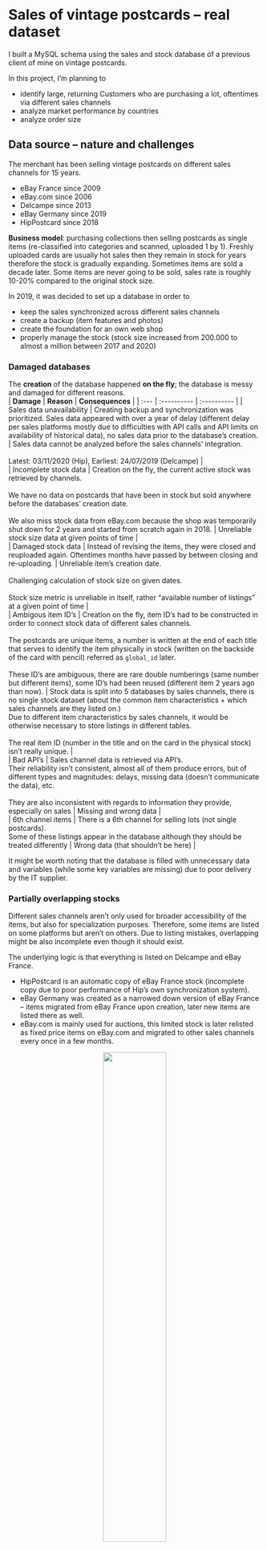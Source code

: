 # Sales of vintage postcards – real dataset
I built a MySQL schema using the sales and stock database of a previous client of mine on vintage postcards.  

In this project, I’m planning to 
- identify large, returning Customers who are purchasing a lot, oftentimes via different sales channels  
- analyze market performance by countries   
- analyze order size  

## Data source – nature and challenges  
The merchant has been selling vintage postcards on different sales channels for 15 years.  
- eBay France since 2009  
- eBay.com since 2006  
- Delcampe since 2013  
- eBay Germany since 2019  
- HipPostcard since 2018  

**Business model**: purchasing collections then selling postcards as single items (re-classified into categories and scanned, uploaded 1 by 1). 
Freshly uploaded cards are usually hot sales then they remain in stock for years therefore the stock is gradually expanding. Sometimes items are sold a decade later. Some items are never going to be sold, sales rate is roughly 10-20% compared to the original stock size.  

In 2019, it was decided to set up a database in order to  
- keep the sales synchronized across different sales channels
- create a backup (item features and photos)
- create the foundation for an own web shop
- properly manage the stock (stock size increased from 200.000 to almost a million between 2017 and 2020)  

### Damaged databases  
The **creation** of the database happened **on the fly**; the database is messy and damaged for different reasons.  
| **Damage** |	**Reason**	| **Consequences** |
| :--- | :---------- | :---------- |
| Sales data unavailability | Creating backup and synchronization was prioritized. Sales data appeared with over a year of delay (different delay per sales platforms mostly due to difficulties with API calls and API limits on availability of historical data), no sales data prior to the database’s creation. | Sales data cannot be analyzed before the sales channels’ integration. <br> <br> Latest: 03/11/2020 (Hip), Earliest: 24/07/2019 (Delcampe) |  
| Incomplete stock data | Creation on the fly, the current active stock was retrieved by channels. <br><br> We have no data on postcards that have been in stock but sold anywhere before the databases’ creation date. <br><br> We also miss stock data from eBay.com because the shop was temporarily shut down for 2 years and started from scratch again in 2018. | Unreliable stock size data at given points of time |  
| Damaged stock data | Instead of revising the items, they were closed and reuploaded again. Oftentimes months have passed by between closing and re-uploading. | Unreliable item’s creation date. <br><br> Challenging calculation of stock size on given dates. <br><br> Stock size metric is unreliable in itself, rather “available number of listings” at a given point of time |  
| Ambigous item ID’s | Creation on the fly, item ID’s had to be constructed in order to connect stock data of different sales channels. <br><br> The postcards are unique items, a number is written at the end of each title that serves to identify the item physically in stock (written on the backside of the card with pencil) referred as `global_id` later. <br><br> These ID’s are ambiguous, there are rare double numberings (same number but different items), some ID’s had been reused (different item 2 years ago than now). | Stock data is split into 5 databases by sales channels, there is no single stock dataset (about the common item characteristics + which sales channels are they listed on.) <br> Due to different item characteristics by sales channels, it would be otherwise necessary to store listings in different tables. <br><br> The real item ID (number in the title and on the card in the physical stock) isn’t really unique.  |  
| Bad API’s | Sales channel data is retrieved via API’s. <br> Their reliability isn’t consistent, almost all of them produce errors, but of different types and magnitudes: delays, missing data (doesn’t communicate the data), etc. <br><br> They are also inconsistent with regards to information they provide, especially on sales | Missing and wrong data |  
| 6th channel items | There is a 6th channel for selling lots (not single postcards). <br> Some of these listings appear in the database although they should be treated differently | Wrong data (that shouldn’t be here) |  
  
It might be worth noting that the database is filled with unnecessary data and variables (while some key variables are missing) due to poor delivery by the IT supplier.  

### Partially overlapping stocks 

Different sales channels aren’t only used for broader accessibility of the items, but also for specialization purposes. Therefore, some items are listed on some platforms but aren’t on others. Due to listing mistakes, overlapping might be also incomplete even though it should exist.  

The underlying logic is that everything is listed on Delcampe and eBay France.  
- HipPostcard is an automatic copy of eBay France stock (incomplete copy due to poor performance of Hip’s own synchronization system). 
- eBay Germany was created as a narrowed down version of eBay France – items migrated from eBay France upon creation, later new items are listed there as well. 
- eBay.com is mainly used for auctions, this limited stock is later relisted as fixed price items on eBay.com and migrated to other sales channels every once in a few months. 
 
<p align="center">
  <img width="50%" src="https://github.com/bmbln/CEU_DE1_course/blob/335754ab55738b882c9d32d458803b2868e9a4d4/Term_Project_1/pictures/Overlapping%20stocks.PNG">
</p>

### Item and sales characteristics
We have different data on sales and item characteristics by sales channels. Compared to the central eBay France stock the main, relevant differences are as follows:  

| **Sales channel** |	**Item characteristics**	| **Sales data** |
| :--- | :---------- | :---------- |
| *eBay Germany* | item categories |  |  
| *eBay.com* | item categories <br><br> currency | shipping pricing <br><br> currency |  
| *HipPostcard* | item categories <br><br> sometimes currency <br><br> data structure | sometimes currency <br><br> data structure |  
| *Delcampe* | item categories <br><br> data structure | data structure <br><br> no status data (paid, shipped) <br><br> no information on shipping fee paid <br><br> no order level data (total, etc.) |  

An additional tricky feature is that buying on these sites has 2 main methods: putting the items into a cart or hit ‘buy it now’. The issue is that ‘buy it now’ creates single orders and charges the shipping fee each time, while using the cart regroups the purchases and reduces the shipping fee. There are many Customers unaware of this difference and hits ‘buy it now’ for each items, therefore the order databases are misleading – in the Delcampe database, we don’t even have order level data at all.  

To overcome the issue, order-levels are going to be recalculated on **“real” order level** upon creating the analytical layer based on shipping days: *the merchant ships on Mondays and Fridays. It brings slight bias in the data since the actual shipping days can be different on some occasions and the calculations are going to be biased for Delcampe orders as well (estimate of shipping paid/charged).* See more details under *Analytical layer*.   

### Dataset creation for the operational layer
The original database is split into four sub-databases by sales channels. I have private access in reading mode on a *phpMyAdmin* interface. 
The structure of the original operational layer is available [here](https://github.com/bmbln/CEU_DE1_course/tree/main/Term_Project_1/Original_layer_desc) as `.pdf` files – they are too large and complicated to detail directly in the report.  
Worth noting that the relationship scemas aren’t complete and the documentation is poorly made.

My operational layer (narrowed down version of the original database) is created of relevant data according to the analytical purposes - no item characteristics is needed except for price. The relevant parts of the original dataset were also modified due to privacy issues – these are real Customers with real postal addresses. Only the name and the ZIP codes were kept so I can identify cross-buyers (same Customer on different sales channel – name wouldn’t be unique enough). furthermore, the vendor occasionally sells other items than postcards, these items were also excluded.  

For the operational layer, the .sql files were downloaded from the phpMyAdmin interface. The codes were modified manually so they can be imported into our database.  

Additionally, EUR_USD exchange rates were downloaded from the [European Central Bank's website](https://www.ecb.europa.eu/stats/policy_and_exchange_rates/euro_reference_exchange_rates/html/usd.xml). Transformed into csv (+ values for missing dates filled and period shortened in R) since MySQL Workbench doesn’t support xml files. The csv used in the code is [here](https://github.com/bmbln/CEU_DE1_course/blob/335754ab55738b882c9d32d458803b2868e9a4d4/Term_Project_1/data_and_queries/EUR_USD%20exchange%20rate.csv).   

An auxiliary table was also created for constructing “real” order level based on shipping days.  

## Operational layer  
Operational layer was created using the [following query](https://github.com/bmbln/CEU_DE1_course/blob/335754ab55738b882c9d32d458803b2868e9a4d4/Term_Project_1/data_and_queries/Postcards_database.sql) `Postcards_database.sql`
- Kindly pay attention to change path in line 32 and `LINE ENDING` in line 35 for reading `.csv` file according to local environment. 
- Some warnings: Sales dates were downloaded as datetime but stored as date – SQL truncates the values and sends warning messages. Exchange rates are stored as dates, we can save extra steps in ETL and no loss of relevant information after this truncate.  

In the operational layer, sales data is split into different tables according to the sales channel logic. 

<p align="center">
  <img width="70%" src="https://github.com/bmbln/CEU_DE1_course/blob/e713939c1cef928733d6934db4cb754c315c38f6/Term_Project_1/pictures/operational_layer.png">
</p>

### eBay channels
The 3 of them (`de_`, `fr_`, `us_`) have the same logic: 
- address: `country`, `name` and `ZIP` of the Customer, `standard_name` of the Customer (see `Customer` table), `address_id`  
- orders: `sale date`, `total` amount paid (shipping fee incl.), `currency` (EUR/USD), `sales_id` and `address_id` (ref. to address tables). There is a different `ID` due to data problems
-	order content: `ebay_id` (identifier of single object), unique `ID` (`ebay_id` might be wrong and duplicated), `price` of the unique postcard and `quantity` purchased, `sale_id` (ref. to orders table)  

### HipPostcard
Slightly different content due to different information structure: 
- address: `country`, `first_name` and `last_name`, `ZIP` of the customer, `standard_name` (see `Customer` table) and `address_id`  
- orders: `sales_date`, `total` amount paid (without shipping fee), `postage` paid, `currency` (EUR/USD), `sales_id` and `address_id` (ref. to address table). There is a different `ID` due to data problems
- order content: `hip_id` (identifier of single object), unique `ID` (`hip_id` might be wrong and duplicated), `price` of the unique postcard and `quantity` purchased, `sale_id` (ref. to orders table)

### Delcampe
Only a single table, because we don’t have order level data:  
- `first_name` and `surname`, `country` and `ZIP` of Customers, `standard_name` (see `Customer` table), `price`, `currency` and `quantity` of the given postcard purchased, `sales_date`

### Auxiliary tables
Currency exchange rates:  
- `date` and EUR/USD `rates`  

Shipping days table:  
- `date`, `shipping_day`  
- using stored procedures, an empty table was populated with dates from 24/07/2019 (earliest sale date in the dataset) and today. `shipping_day` value constructed based on year, week and week of the day (basically postcards purchased between Monday and Thursday are `day_1`, between Friday and Sunday `day_2` per weeks and years). It is necessary for the analytical layer so we can use the Delcampe sales data, and the other sales channels are cleaned as well.  
 
Customer table: 
- `id`, `standard_name`, `name`, `ZIP`  
-	in order to identify cross-channel buyers, a standard customer key was constructed by concatenating name (or first and last name) and ZIP code in each relevant table. White spaces and special characters were removed so we won’t miss a match. Some cross-buyers still won’t be matched for various reasons (uses different shipping addresses for different orders or serious typo, etc.), but we still gained some matches.  
- the `standard_name`s, `name`s and `ZIP`s were selected from the different tables and appended. `SELECT DISTINCT` was used. 

## Analytics plan and Analytical layer

My analytics plan is the following:

- Loading in data [`Postcards_database.sql`](https://github.com/bmbln/CEU_DE1_course/blob/335754ab55738b882c9d32d458803b2868e9a4d4/Term_Project_1/data_and_queries/Postcards_database.sql) 
- Create ETL pipeline in stored procedure for the denormalised data warehouse [`ETL_postcards_dw.sql`](https://github.com/bmbln/CEU_DE1_course/blob/e713939c1cef928733d6934db4cb754c315c38f6/Term_Project_1/data_and_queries/ETL_postcards_dw.sql) 
- Create ETL pipeline in stored procedures for data marts [`ETL_data_marts.sql`](https://github.com/bmbln/CEU_DE1_course/blob/e713939c1cef928733d6934db4cb754c315c38f6/Term_Project_1/data_and_queries/ETL_data_marts.sql) 

The creation of the denormalized data warehouse is tricky because we need to **bring the different sales channels on similar structures** (different joins and logic needed), **recalculate some values** based on currencies, then **append the tables**. In the warehouse each row is an order on *real order level* (see explanation of *real order level* in *item and sale characteristics* section) between 03/11/2020 and 28/10/2021.

### eBay channels
Unlike in every decent programming language, stored procedures in SQL can’t take table names as parameters, therefore I couldn’t save time on eBay channels even though they share the same structures. 

The first step aggregated information on the original order level:  
- 3 tables joined (order, order content, shiping address)
- calculating shipping fees (+ taxes) and corrections. In the order tables, the total amount paid was indicated, the sum of prices from the order content tables was deducted. If positive, then taken as shipping fees (+ taxes are also included for some extra-EU countries), if negative then considered as corrections, because in some cases discounts are applied on the final invoice or some items were refunded because of physically missing from stock. Unfortunately, the original database doesn’t indicate in the order content table if the item was refunded, nor is the postage fee treated properly, therefore it brings a slight bias into the analysis – no postage fee for corrected invoices even though in reality, they had shipping fee. 
- quantity of postcards aggregated from order content table

The second step aggregated information on the *real order level*:
- grouped by customer (`standard_name`) and shipping day
-	values recalculated in EUR when necessary

### HipPostcard 
The steps were the same as for eBay, but the total in the original table is without shipping fee and we have distinct variable for shipping. The calculations were slightly different, accordingly. 

### Delcampe
We don’t have order level data, so we had to construct it in one step on *real order level* (based on shipping days):
- business as usual, for orders above 70 EUR 7 EUR is charged as shipping fee and 2 EUR below. It is an estimate, sometimes shipping is for free or 7 EUR even below 70 EUR if the Customer requested tracked shipment. 
-	corrections are 0, we have no information on it
- Everything is in EUR, so no need to recalculate values

### Cleaning
For each channel, I run some cleaning by excluding orders (on the original order level):
- that potentially contained lots from the 6th channel. The price of these items is always an integer, so they can be identified with MOD() functions. Some auctions that were sold on a whole number price might be lost, but it’s a less serious issue. The American eBay was excluded from this cleaning process, because it isn’t spoiled with 6th channel items and auctions are the main players.
-	where the `sum` of `base_total` and the correction is below 2 EUR (cheapest item in the whole shop is 2.99 EUR). Therefore the refunded or otherwise problematic orders are excluded. 

The 4 normalized tables were appended. Variable types were formatted to decimals as a final touch. 

## Data mart
3 data marts were created as views in stored procedures.  
It could have been great to use sales channels as parameters in the 2nd and 3rd marts and define TOP “how many” Customers we want to see, but MySQL doesn’t take parameters in views. Nor does the `LIMIT` clause accept parameters. 

### Large customers
The data mart identifies the TOP 20 largest (cross-channel) Customers and aggregates their purchases. Ordered by total purchases.  

It displays the Customer name and the country they reside in. Total order value, average order value, average price of purchased postcards, number of postcards ordered and their share in total turnover across sales-channels. For a better view, the values are formatted in EUR or %  

Yes, there were 3 Customers who spent over 3000 EUR on vintage postcards the last year accounting for 5% of the total turnover…

### Largest markets
The data mart aggregates purchases across sales channels by countries. There is no LIMIT clause in displaying TOP markets, it’s a general overview.  

It displays country name, total order value, number of postcards purchased, number of orders, average order value, average price of purchased postcards, largest and smallest order value. It also calculates shares in turnover, total number of purchased postcards and total order numbers. For a better view, the values are formatted in EUR or % here as well.  

Unsurprisingly, the largest markets correspond to the eBay sales channels. France is ahead of every other market accounting for a third of the total turnover. With Germany and the US, the TOP 3 market’s share is 2/3.  

### Order size
For the data mart, 3 order size categories were created based on how many postcards the given orders contain. The point is to see the prevalence of very small orders with 1 postcard only. The size categories: 1 card, 2-5 cards, 6-10 cards and over 11 cards.  

It displays order size category, total value of orders per category, number of orders, share in total turnover and number of orders, average order value, smallest and largest order values. For a better view, the values are formatted in EUR or % here as well.  

Very small orders with only one card are quite frequent, almost ¾ of the orders are this small but they only account for a third of the turnover. Large orders with over 11 cards only account for 3% of the number of orders but they bring a quarter of the total turnover. 
